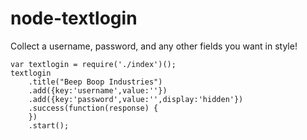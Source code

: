 node-textlogin
==============

Collect a username, password, and any other fields you want in style!

    var textlogin = require('./index')();
    textlogin
        .title("Beep Boop Industries")
        .add({key:'username',value:''})
        .add({key:'password',value:'',display:'hidden'})
        .success(function(response) {
        })  
        .start();
